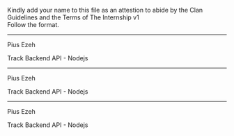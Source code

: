Kindly add your name to this file as an attestion to abide by the Clan Guidelines and the Terms of The Internship v1
<br/> Follow the format.<br/>
___
Pius Ezeh <br/>

Track
Backend API - Nodejs
___
Pius Ezeh <br/>

Track
Backend API - Nodejs
___
Pius Ezeh <br/>

Track
Backend API - Nodejs
